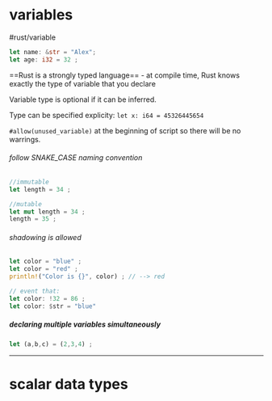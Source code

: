 

# variables
#rust/variable
```rust
let name: &str = "Alex";
let age: i32 = 32 ;
```

==Rust is a strongly typed language== - at compile time, Rust knows exactly the type of variable that you declare

Variable type is optional if it can be inferred.

Type can be specified explicity:
`let x: i64 = 45326445654 `

`#allow(unused_variable)` at the beginning of script so there will be no warrings.

###### follow SNAKE_CASE naming convention

```rust
//immutable
let length = 34 ;

//mutable
let mut length = 34 ;
length = 35 ;
```

###### shadowing is allowed
```rust
let color = "blue" ;
let color = "red" ;
println!("Color is {}", color) ; // --> red

// event that:
let color: !32 = 86 ;
let color: $str = "blue"
```

##### declaring multiple variables simultaneously
```rust
let (a,b,c) = (2,3,4) ;
```

---
# scalar data types

























